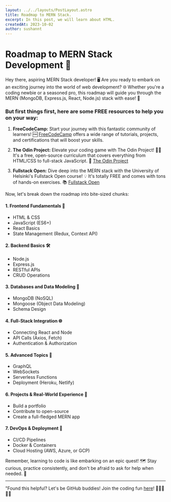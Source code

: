 ```yaml
---
layout: ../../layouts/PostLayout.astro
title: Roadmap to MERN Stack.
excerpt: In this post, we will learn about HTML.
createdAt: 2023-10-02
author: sushannt
---
```


# Roadmap to MERN Stack Development 🚀

Hey there, aspiring MERN Stack developer! 🖥️ Are you ready to embark on an exciting journey into the world of web development? 🌐 Whether you're a coding newbie or a seasoned pro, this roadmap will guide you through the MERN (MongoDB, Express.js, React, Node.js) stack with ease! 🌟

### But first things first, here are some FREE resources to help you on your way:

1. **FreeCodeCamp:** Start your journey with this fantastic community of learners! 🆓 [FreeCodeCamp](https://www.freecodecamp.org/) offers a wide range of tutorials, projects, and certifications that will boost your skills.

2. **The Odin Project:** Elevate your coding game with The Odin Project! 🧙‍♂️ It's a free, open-source curriculum that covers everything from HTML/CSS to full-stack JavaScript. 🌈 [The Odin Project](https://www.theodinproject.com/)

3. **Fullstack Open:** Dive deep into the MERN stack with the University of Helsinki's Fullstack Open course! 💡 It's totally FREE and comes with tons of hands-on exercises. 📚 [Fullstack Open](https://fullstackopen.com/)

Now, let's break down the roadmap into bite-sized chunks:

#### 1. Frontend Fundamentals 🌱

- HTML & CSS
- JavaScript (ES6+)
- React Basics
- State Management (Redux, Context API)

#### 2. Backend Basics 🛠️

- Node.js
- Express.js
- RESTful APIs
- CRUD Operations

#### 3. Databases and Data Modeling 💾

- MongoDB (NoSQL)
- Mongoose (Object Data Modeling)
- Schema Design

#### 4. Full-Stack Integration 🌐

- Connecting React and Node
- API Calls (Axios, Fetch)
- Authentication & Authorization

#### 5. Advanced Topics 🚀

- GraphQL
- WebSockets
- Serverless Functions
- Deployment (Heroku, Netlify)

#### 6. Projects & Real-World Experience 🏁

- Build a portfolio
- Contribute to open-source
- Create a full-fledged MERN app

#### 7. DevOps & Deployment 🧰

- CI/CD Pipelines
- Docker & Containers
- Cloud Hosting (AWS, Azure, or GCP)

Remember, learning to code is like embarking on an epic quest! 🗺️ Stay curious, practice consistently, and don't be afraid to ask for help when needed. 🙌

---

"Found this helpful? Let's be GitHub buddies! Join the coding fun [here](https://github.com/sushannt)! 🚀👩‍💻👨‍💻
